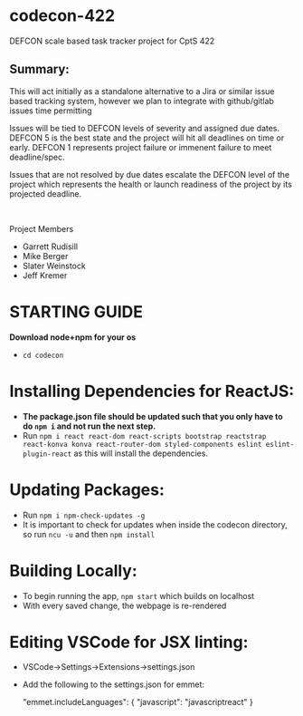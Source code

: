 # codecon-422
DEFCON scale based task tracker project for CptS 422

## Summary:
This will act initially as a standalone alternative to a Jira or similar issue based tracking system, however we plan to integrate with github/gitlab issues time permitting

Issues will be tied to DEFCON levels of severity and assigned due dates. DEFCON 5 is the best state and the project will hit all deadlines on time or early. DEFCON 1 represents project failure or immenent failure to meet deadline/spec.

Issues that are not resolved by due dates escalate the DEFCON level of the project which represents the health or launch readiness of the project by its projected deadline.

&nbsp;

Project Members
* Garrett Rudisill
* Mike Berger
* Slater Weinstock
* Jeff Kremer

# **STARTING GUIDE**

**Download node+npm for your os**

- `cd codecon`
  
# Installing Dependencies for ReactJS:

- **The package.json file should be updated such that you only have to do `npm i` and not run the next step.**
- Run `npm i react react-dom react-scripts bootstrap reactstrap react-konva konva react-router-dom styled-components eslint eslint-plugin-react` as this will install the dependencies.  

# Updating Packages:
  
- Run `npm i npm-check-updates -g`
- It is important to check for updates when inside the codecon directory, so run `ncu -u` and then `npm install`

# Building Locally:

- To begin running the app, `npm start` which builds on localhost
- With every saved change, the webpage is re-rendered

# Editing VSCode for JSX linting:
- VSCode->Settings->Extensions->settings.json
- Add the following to the settings.json for emmet:
  
    "emmet.includeLanguages": {
        "javascript": "javascriptreact"
    }
